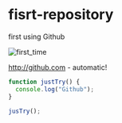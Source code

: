 # fisrt-repository
first using Github


![first_time](https://cdn0.tnwcdn.com/wp-content/blogs.dir/1/files/2018/03/GitHub-brave-hed-796x418.jpg)

http://github.com - automatic!

```javascript
function justTry() {
  console.log("Github");
}

jusTry();
```


